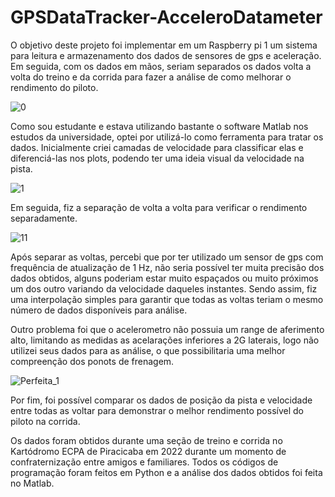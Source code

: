 # GPSDataTracker-AcceleroDatameter
O objetivo deste projeto foi implementar em um Raspberry pi 1 um sistema para leitura e armazenamento dos dados de sensores de gps e aceleração. Em seguida, com os dados em mãos, seriam separados os dados volta a volta do treino e da corrida para fazer a análise de como melhorar o rendimento do piloto. 


![0](https://github.com/mario-akira/GPSDataTracker-AcceleroDatameter/assets/152718950/64c1b19f-a452-4837-b189-f480e3be0786)

Como sou estudante e estava utilizando bastante o software Matlab nos estudos da universidade, optei por utilizá-lo como ferramenta para tratar os dados. Inicialmente criei camadas de velocidade para classificar elas e diferenciá-las nos plots, podendo ter uma ideia visual da velocidade na pista.


![1](https://github.com/mario-akira/GPSDataTracker-AcceleroDatameter/assets/152718950/f14869c1-ef9e-4f2e-8477-ed9d00024d1e)

Em seguida, fiz a separação de volta a volta para verificar o rendimento separadamente.

![11](https://github.com/mario-akira/GPSDataTracker-AcceleroDatameter/assets/152718950/ebcf02ef-eaea-43a4-a0c0-c7a95494019e)

Após separar as voltas, percebi que por ter utilizado um sensor de gps com frequência de atualização de 1 Hz, não seria possível ter muita precisão dos dados obtidos, alguns poderiam estar muito espaçados ou muito próximos um dos outro variando da velocidade daqueles instantes. Sendo assim, fiz uma interpolação simples para garantir que todas as voltas teriam o mesmo número de dados disponíveis para análise. 

Outro problema foi que o acelerometro não possuia um range de aferimento alto, limitando as medidas as acelarações inferiores a 2G laterais, logo não utilizei seus dados para as análise, o que possibilitaria uma melhor compreenção dos ponots de frenagem.

![Perfeita_1](https://github.com/mario-akira/GPSDataTracker-AcceleroDatameter/assets/152718950/3a8b86d5-0aff-47a3-b16f-c44b02fb4713)

Por fim, foi possível comparar os dados de posição da pista e velocidade entre todas as voltar para demonstrar o melhor rendimento possível do piloto na corrida.

Os dados foram obtidos durante uma seção de treino e corrida no Kartódromo ECPA de Piracicaba em 2022 durante um momento de confraternização entre amigos e familiares. Todos os códigos de programação foram feitos em Python e a análise dos dados obtidos foi feita no Matlab.

